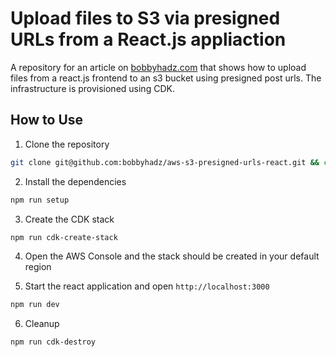# Upload files to S3 via presigned URLs from a React.js appliaction

A repository for an article on
[bobbyhadz.com](https://bobbyhadz.com/blog/aws-s3-presigned-urls-react) that
shows how to upload files from a react.js frontend to an s3 bucket using
presigned post urls. The infrastructure is provisioned using CDK.

## How to Use

1. Clone the repository

```bash
git clone git@github.com:bobbyhadz/aws-s3-presigned-urls-react.git && cd aws-s3-presigned-urls-react
```

2. Install the dependencies

```bash
npm run setup
```

3. Create the CDK stack

```bash
npm run cdk-create-stack
```

4. Open the AWS Console and the stack should be created in your default region

5. Start the react application and open `http://localhost:3000`

```bash
npm run dev
```

6. Cleanup

```bash
npm run cdk-destroy
```
